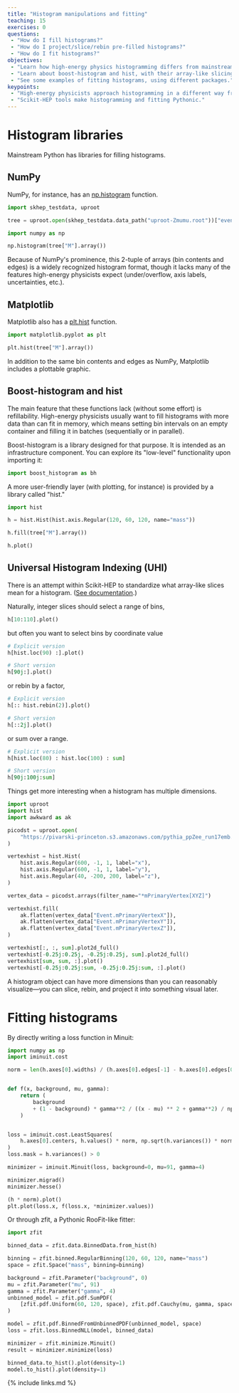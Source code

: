 ```yaml
---
title: "Histogram manipulations and fitting"
teaching: 15
exercises: 0
questions:
 - "How do I fill histograms?"
 - "How do I project/slice/rebin pre-filled histograms?"
 - "How do I fit histograms?"
objectives:
 - "Learn how high-energy physics histogramming differs from mainstream Python."
 - "Learn about boost-histogram and hist, with their array-like slicing syntax."
 - "See some examples of fitting histograms, using different packages."
keypoints:
 - "High-energy physicists approach histogramming in a different way from NumPy, Matplotlib, SciPy, etc."
 - "Scikit-HEP tools make histogramming and fitting Pythonic."
---
```


# Histogram libraries

Mainstream Python has libraries for filling histograms.

## NumPy

NumPy, for instance, has an [np.histogram](https://numpy.org/doc/stable/reference/generated/numpy.histogram.html) function.

```python
import skhep_testdata, uproot

tree = uproot.open(skhep_testdata.data_path("uproot-Zmumu.root"))["events"]

import numpy as np

np.histogram(tree["M"].array())
```

Because of NumPy's prominence, this 2-tuple of arrays (bin contents and edges) is a widely recognized histogram format, though it lacks many of the features high-energy physicists expect (under/overflow, axis labels, uncertainties, etc.).

## Matplotlib

Matplotlib also has a [plt.hist](https://matplotlib.org/stable/api/_as_gen/matplotlib.pyplot.hist.html) function.

```python
import matplotlib.pyplot as plt

plt.hist(tree["M"].array())
```

In addition to the same bin contents and edges as NumPy, Matplotlib includes a plottable graphic.

## Boost-histogram and hist

The main feature that these functions lack (without some effort) is refillability. High-energy physicists usually want to fill histograms with more data than can fit in memory, which means setting bin intervals on an empty container and filling it in batches (sequentially or in parallel).

Boost-histogram is a library designed for that purpose. It is intended as an infrastructure component. You can explore its "low-level" functionality upon importing it:

```python
import boost_histogram as bh
```

A more user-friendly layer (with plotting, for instance) is provided by a library called "hist."

```python
import hist

h = hist.Hist(hist.axis.Regular(120, 60, 120, name="mass"))

h.fill(tree["M"].array())

h.plot()
```

## Universal Histogram Indexing (UHI)

There is an attempt within Scikit-HEP to standardize what array-like slices mean for a histogram. ([See documentation](https://uhi.readthedocs.io/en/latest/indexing.html).)

Naturally, integer slices should select a range of bins,

```python
h[10:110].plot()
```

but often you want to select bins by coordinate value

```python
# Explicit version
h[hist.loc(90) :].plot()

# Short version
h[90j:].plot()
```

or rebin by a factor,

```python
# Explicit version
h[:: hist.rebin(2)].plot()

# Short version
h[::2j].plot()
```

or sum over a range.

```python
# Explicit version
h[hist.loc(80) : hist.loc(100) : sum]

# Short version
h[90j:100j:sum]
```

Things get more interesting when a histogram has multiple dimensions.

```python
import uproot
import hist
import awkward as ak

picodst = uproot.open(
    "https://pivarski-princeton.s3.amazonaws.com/pythia_ppZee_run17emb.picoDst.root:PicoDst"
)

vertexhist = hist.Hist(
    hist.axis.Regular(600, -1, 1, label="x"),
    hist.axis.Regular(600, -1, 1, label="y"),
    hist.axis.Regular(40, -200, 200, label="z"),
)

vertex_data = picodst.arrays(filter_name="*mPrimaryVertex[XYZ]")

vertexhist.fill(
    ak.flatten(vertex_data["Event.mPrimaryVertexX"]),
    ak.flatten(vertex_data["Event.mPrimaryVertexY"]),
    ak.flatten(vertex_data["Event.mPrimaryVertexZ"]),
)

vertexhist[:, :, sum].plot2d_full()
vertexhist[-0.25j:0.25j, -0.25j:0.25j, sum].plot2d_full()
vertexhist[sum, sum, :].plot()
vertexhist[-0.25j:0.25j:sum, -0.25j:0.25j:sum, :].plot()
```

A histogram object can have more dimensions than you can reasonably visualize—you can slice, rebin, and project it into something visual later.

# Fitting histograms

By directly writing a loss function in Minuit:

```python
import numpy as np
import iminuit.cost

norm = len(h.axes[0].widths) / (h.axes[0].edges[-1] - h.axes[0].edges[0]) / h.sum()


def f(x, background, mu, gamma):
    return (
        background
        + (1 - background) * gamma**2 / ((x - mu) ** 2 + gamma**2) / np.pi / gamma
    )


loss = iminuit.cost.LeastSquares(
    h.axes[0].centers, h.values() * norm, np.sqrt(h.variances()) * norm, f
)
loss.mask = h.variances() > 0

minimizer = iminuit.Minuit(loss, background=0, mu=91, gamma=4)

minimizer.migrad()
minimizer.hesse()

(h * norm).plot()
plt.plot(loss.x, f(loss.x, *minimizer.values))
```

Or through zfit, a Pythonic RooFit-like fitter:

```python
import zfit

binned_data = zfit.data.BinnedData.from_hist(h)

binning = zfit.binned.RegularBinning(120, 60, 120, name="mass")
space = zfit.Space("mass", binning=binning)

background = zfit.Parameter("background", 0)
mu = zfit.Parameter("mu", 91)
gamma = zfit.Parameter("gamma", 4)
unbinned_model = zfit.pdf.SumPDF(
    [zfit.pdf.Uniform(60, 120, space), zfit.pdf.Cauchy(mu, gamma, space)], [background]
)

model = zfit.pdf.BinnedFromUnbinnedPDF(unbinned_model, space)
loss = zfit.loss.BinnedNLL(model, binned_data)

minimizer = zfit.minimize.Minuit()
result = minimizer.minimize(loss)

binned_data.to_hist().plot(density=1)
model.to_hist().plot(density=1)
```

{% include links.md %}
